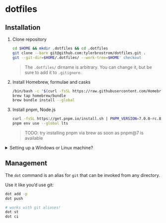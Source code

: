 # dotfiles

## Installation

1. Clone repository

    ```sh
    cd $HOME && mkdir .dotfiles && cd .dotfiles
    git clone --bare git@github.com:tylerbrostrom/dotfiles.git .
    git --git-dir=$HOME/.dotfiles/ --work-tree=$HOME' checkout
    ```

    >The `.dotfiles/` dirname is arbitrary. You can change it, but be sure to add it to `.gitignore`.

2. Install Homebrew, formulae and casks

    ```sh
    /bin/bash -c "$(curl -fsSL https://raw.githubusercontent.com/Homebrew/install/HEAD/install.sh)"
    brew tap homebrew/bundle
    brew bundle install --global
    ```

3. Install pnpm, Node.js

    ```sh
    curl -fsSL https://get.pnpm.io/install.sh | PNPM_VERSION=7.0.0-rc.8 sh -
    pnpm env use --global lts
    ```

    >TODO: try installing pnpm via brew as soon as pnpm@7 is available

<details>
<summary>Setting up a Windows or Linux machine?</summary>
<p>
    
> You're first going to need to install `zsh` and make it your default shell:
>
> ```sh
> sudo apt install zsh
> chsh -s $(which zsh)
> ```
>
> Close this shell, and open a new one.
>
> Enter 'q' to skip the initial setup prompt (the next step will place a `.zshrc` config file in your home directory).
</details>
</p>


## Management

The `dot` command is an alias for `git` that can be invoked from any directory.

Use it like you’d use git:

```sh
dot add -p
dot push

# works with git aliases!
dot st
dot ci
```
